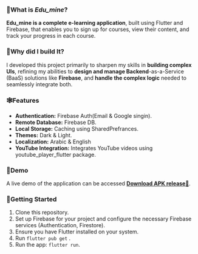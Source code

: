 ### 🌾What is *Edu_mine*?

**Edu_mine is a complete e-learning application**, built using Flutter and Firebase, that enables you to sign up for courses, view their content, and track your progress in each course.

###  🌾Why did I build It?
I developed this project primarily to sharpen my skills in **building complex UIs**, refining my abilities to **design and manage Backend**-as-a-Service (BaaS) solutions like **Firebase**, and **handle the complex logic** needed to seamlessly integrate both.


###  🕸️Features

- **Authentication:** Firebase Auth(Email & Google singin).
- **Remote Database:** Firebase DB.
- **Local Storage:** Caching using SharedPrefrances.
- **Themes:** Dark & Light.
- **Localization:** Arabic & English
- **YouTube Integration:** Integrates YouTube videos using youtube_player_flutter package.

### 📱Demo

A live demo of the application can be accessed [**Download APK release🔻**](https://www.mediafire.com/file/jol5co9zhwjy7tj/E-learn.apk/file).

###  🚀Getting Started

1. Clone this repository.
2. Set up Firebase for your project and configure the necessary Firebase services (Authentication, Firestore).
3. Ensure you have Flutter installed on your system.
4. Run `flutter pub get` .
5. Run the app: `flutter run`.
